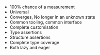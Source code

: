 - 100% chance of a measurement
- Universal
- Converges, No longer in an unknown state
- Common tooling, common interface
- Complete customisation
- Type assertions
- Structure assertions
- Complete type coverage
- Both lazy and eager
